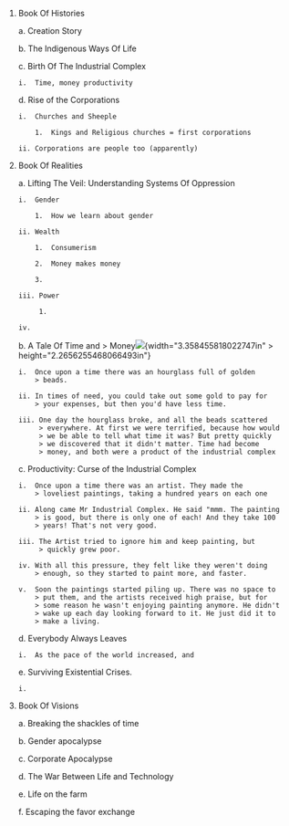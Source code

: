 
1.  Book Of Histories

    a.  Creation Story

    b.  The Indigenous Ways Of Life

    c.  Birth Of The Industrial Complex

        i.  Time, money productivity

    d.  Rise of the Corporations

        i.  Churches and Sheeple

            1.  Kings and Religious churches = first corporations

        ii. Corporations are people too (apparently)

2.  Book Of Realities

    a.  Lifting The Veil: Understanding Systems Of Oppression

        i.  Gender

            1.  How we learn about gender

        ii. Wealth

            1.  Consumerism

            2.  Money makes money

            3.  

        iii. Power

             1.  

        iv. 

    b.  A Tale Of Time and
        > Money![](media/image2.png){width="3.358455818022747in"
        > height="2.2656255468066493in"}

        i.  Once upon a time there was an hourglass full of golden
            > beads.

        ii. In times of need, you could take out some gold to pay for
            > your expenses, but then you'd have less time.

        iii. One day the hourglass broke, and all the beads scattered
             > everywhere. At first we were terrified, because how would
             > we be able to tell what time it was? But pretty quickly
             > we discovered that it didn't matter. Time had become
             > money, and both were a product of the industrial complex

    c.  Productivity: Curse of the Industrial Complex

        i.  Once upon a time there was an artist. They made the
            > loveliest paintings, taking a hundred years on each one

        ii. Along came Mr Industrial Complex. He said "mmm. The painting
            > is good, but there is only one of each! And they take 100
            > years! That's not very good.

        iii. The Artist tried to ignore him and keep painting, but
             > quickly grew poor.

        iv. With all this pressure, they felt like they weren't doing
            > enough, so they started to paint more, and faster.

        v.  Soon the paintings started piling up. There was no space to
            > put them, and the artists received high praise, but for
            > some reason he wasn't enjoying painting anymore. He didn't
            > wake up each day looking forward to it. He just did it to
            > make a living.

    d.  Everybody Always Leaves

        i.  As the pace of the world increased, and

    e.  Surviving Existential Crises.

        i.  

3.  Book Of Visions

    a.  Breaking the shackles of time

    b.  Gender apocalypse

    c.  Corporate Apocalypse

    d.  The War Between Life and Technology

    e.  Life on the farm

    f.  Escaping the favor exchange
